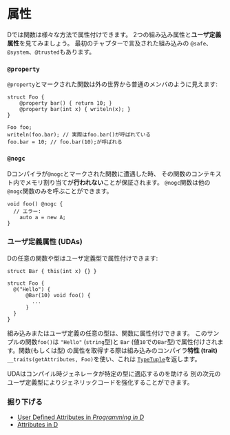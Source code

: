 # 属性

Dでは関数は様々な方法で属性付けできます。
2つの組み込み属性と**ユーザ定義属性**を見てみましょう。
最初のチャプターで言及された組み込みの
`@safe`、`@system`、`@trusted`もあります。

### `@property`

`@property`とマークされた関数は外の世界から普通のメンバのように見えます:

    struct Foo {
        @property bar() { return 10; }
        @property bar(int x) { writeln(x); }
    }
    
    Foo foo;
    writeln(foo.bar); // 実際はfoo.bar()が呼ばれている
    foo.bar = 10; // foo.bar(10);が呼ばれる

### `@nogc`

Dコンパイラが`@nogc`とマークされた関数に遭遇した時、
その関数のコンテキスト内でメモリ割り当てが**行われない**ことが保証されます。
`@nogc`関数は他の`@nogc`関数のみを呼ぶことができます。


    void foo() @nogc {
      // エラー:
        auto a = new A;
    }

### ユーザ定義属性 (UDAs)

Dの任意の関数や型はユーザ定義型で属性付けできます:

    struct Bar { this(int x) {} }
    
    struct Foo {
      @("Hello") {
          @Bar(10) void foo() {
            ...
          }
      }
    }

組み込みまたはユーザ定義の任意の型は、関数に属性付けできます。
このサンプルの関数`foo()`は `"Hello"` (`string`型)と
`Bar` (値`10`での`Bar`型)で属性付けされます。関数(もしくは型)
の属性を取得する際は組み込みのコンパイラ**特性 (trait)**
`__traits(getAttributes, Foo)`を使い、これは
[`TypeTuple`](https://dlang.org/phobos/std_typetuple.html)を返します。

UDAはコンパイル時ジェネレータが特定の型に適応するのを助ける
別の次元のユーザ定義型によりジェネリックコードを強化することができます。

### 掘り下げる

- [User Defined Attributes in _Programming in D_](http://ddili.org/ders/d.en/uda.html)
- [Attributes in D](https://dlang.org/spec/attribute.html)

